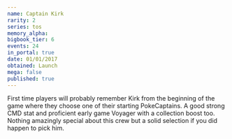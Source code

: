 ```yaml
---
name: Captain Kirk
rarity: 2
series: tos
memory_alpha:
bigbook_tier: 6
events: 24
in_portal: true
date: 01/01/2017
obtained: Launch
mega: false
published: true
---
```


First time players will probably remember Kirk from the beginning of the game where they choose one of their starting PokeCaptains. A good strong CMD stat and proficient early game Voyager with a collection boost too. Nothing amazingly special about this crew but a solid selection if you did happen to pick him.
